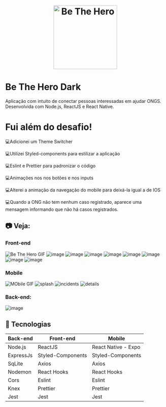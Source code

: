 <h1 align="center">
    <img alt="Be The Hero" src="github/logo.svg" width="200px" />
</h1>

# Be The Hero Dark
Aplicação com intuito de conectar pessoas interessadas em ajudar ONGS. Desenvolvida com Node.js, ReactJS e React Native.


# Fui além do desafio!
💻Adicionei um Theme Switcher

💻Utilizei Styled-components para estilizar a aplicação

💻Eslint e Prettier para padronizar o código 

💻Animações nos nos botões e nos inputs

💻Alterei a animação da navegação do mobile para deixá-la igual a de IOS

💻Quando a ONG não tem nenhum caso registrado, aparece uma mensagem informando que não há casos registrados.

## :camera: Veja:

### Front-end
![Be The Hero GIF](github/WebT.gif)
![image](github/logonB.png)
![image](github/logonW.png)
![image](github/registerB.png)
![image](github/registerW.png)
![image](github/profileB.png)
![image](github/profileW.png)
![image](github/incidentB.png)
![image](github/incidentW.png)

### Mobile
![MObile GIF](github/mobile.gif)
![splash](github/splash.png)
![incidents](github/incidents.png)
![details](github/details.png)


### Back-end:
![image](https://user-images.githubusercontent.com/55156476/77479851-5518d400-6dff-11ea-9541-69f391c2747a.png)

## :rocket: Tecnologias

<table>
  <thead>
    <th>Back-end</th>
    <th>Front-end</th>
    <th>Mobile</th>
  </thead>
  <tbody>
    <tr>
      <td>Node.js</td>
      <td>ReactJS</td>
      <td>React Native - Expo</td>
    </tr>
    <tr>
      <td>ExpressJs</td>
      <td>Styled-Components</td>
      <td>Styled-Components</td>
    </tr>
    <tr>
      <td>SqLite</td>
      <td>Axios</td>
      <td>Axios</td>
    </tr>
    <tr>
      <td>Nodemon</td>
      <td>React Hooks</td>
      <td>React Hooks</td>
    </tr>
    <tr>
      <td>Cors</td>
      <td>Eslint</td>
      <td>Eslint</td>
    </tr>
    <tr>
      <td>Knex</td>
      <td>Prettier</td>
      <td>Prettier</td>
    </tr>
    <tr>
      <td>Jest</td>
      <td>Jest</td>
      <td>Jest</td>
    </tr>
  </tbody>
  
</table>


